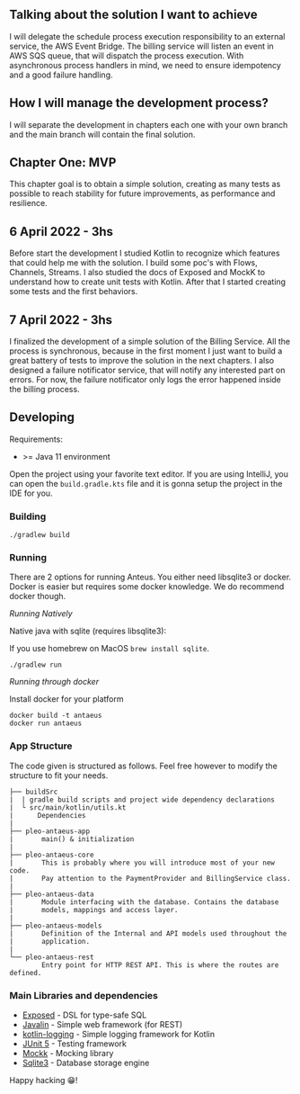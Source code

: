 ## Talking about the solution I want to achieve
I will delegate the schedule process execution responsibility to an external service, the AWS Event Bridge. The billing service will listen an event in AWS SQS queue, that will dispatch the process execution. With asynchronous process handlers in mind, we need to ensure idempotency and a good failure handling.

## How I will manage the development process?
I will separate the development in chapters each one with your own branch and the main branch will contain the final solution.

## Chapter One: MVP
This chapter goal is to obtain a simple solution, creating as many tests as possible to reach stability for future improvements, as performance and resilience.

## 6 April 2022 - 3hs
Before start the development I studied Kotlin to recognize which features that could help me with the solution. I build some poc's with Flows, Channels, Streams. I also studied the docs of Exposed and MockK to understand how to create unit tests with Kotlin. After that I started creating some tests and the first behaviors.

## 7 April 2022 - 3hs
I finalized the development of a simple solution of the Billing Service. All the process is synchronous, because in the first moment I just want to build a great battery of tests to improve the solution in the next chapters. I also designed a failure notificator service, that will notify any interested part on errors. For now, the failure notificator only logs the error happened inside the billing process.

## Developing

Requirements:
- \>= Java 11 environment

Open the project using your favorite text editor. If you are using IntelliJ, you can open the `build.gradle.kts` file and it is gonna setup the project in the IDE for you.

### Building

```
./gradlew build
```

### Running

There are 2 options for running Anteus. You either need libsqlite3 or docker. Docker is easier but requires some docker knowledge. We do recommend docker though.

*Running Natively*

Native java with sqlite (requires libsqlite3):

If you use homebrew on MacOS `brew install sqlite`.

```
./gradlew run
```

*Running through docker*

Install docker for your platform

```
docker build -t antaeus
docker run antaeus
```

### App Structure
The code given is structured as follows. Feel free however to modify the structure to fit your needs.
```
├── buildSrc
|  | gradle build scripts and project wide dependency declarations
|  └ src/main/kotlin/utils.kt 
|      Dependencies
|
├── pleo-antaeus-app
|       main() & initialization
|
├── pleo-antaeus-core
|       This is probably where you will introduce most of your new code.
|       Pay attention to the PaymentProvider and BillingService class.
|
├── pleo-antaeus-data
|       Module interfacing with the database. Contains the database 
|       models, mappings and access layer.
|
├── pleo-antaeus-models
|       Definition of the Internal and API models used throughout the
|       application.
|
└── pleo-antaeus-rest
        Entry point for HTTP REST API. This is where the routes are defined.
```

### Main Libraries and dependencies
* [Exposed](https://github.com/JetBrains/Exposed) - DSL for type-safe SQL
* [Javalin](https://javalin.io/) - Simple web framework (for REST)
* [kotlin-logging](https://github.com/MicroUtils/kotlin-logging) - Simple logging framework for Kotlin
* [JUnit 5](https://junit.org/junit5/) - Testing framework
* [Mockk](https://mockk.io/) - Mocking library
* [Sqlite3](https://sqlite.org/index.html) - Database storage engine

Happy hacking 😁!
